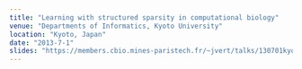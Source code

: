 ```yaml
---
title: "Learning with structured sparsity in computational biology"
venue: "Departments of Informatics, Kyoto University"
location: "Kyoto, Japan"
date: "2013-7-1"
slides: "https://members.cbio.mines-paristech.fr/~jvert/talks/130701kyodai/kyodai.pdf"
---
```

